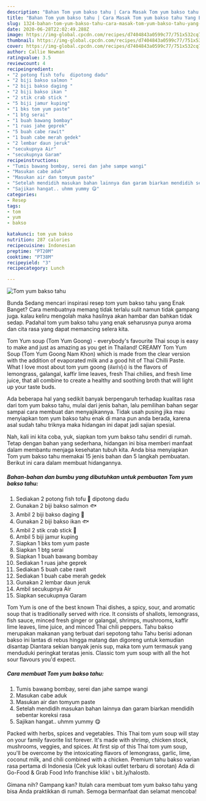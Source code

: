```yaml
---
description: "Bahan Tom yum bakso tahu | Cara Masak Tom yum bakso tahu Yang Enak Dan Mudah"
title: "Bahan Tom yum bakso tahu | Cara Masak Tom yum bakso tahu Yang Enak Dan Mudah"
slug: 1324-bahan-tom-yum-bakso-tahu-cara-masak-tom-yum-bakso-tahu-yang-enak-dan-mudah
date: 2020-06-28T22:02:49.288Z
image: https://img-global.cpcdn.com/recipes/d7404843a0599c77/751x532cq70/tom-yum-bakso-tahu-foto-resep-utama.jpg
thumbnail: https://img-global.cpcdn.com/recipes/d7404843a0599c77/751x532cq70/tom-yum-bakso-tahu-foto-resep-utama.jpg
cover: https://img-global.cpcdn.com/recipes/d7404843a0599c77/751x532cq70/tom-yum-bakso-tahu-foto-resep-utama.jpg
author: Callie Newman
ratingvalue: 3.5
reviewcount: 4
recipeingredient:
- "2 potong fish tofu  dipotong dadu"
- "2 biji bakso salmon "
- "2 biji bakso daging "
- "2 biji bakso ikan "
- "2 stik crab stick "
- "5 biji jamur kuping"
- "1 bks tom yum paste"
- "1 btg serai"
- "1 buah bawang bombay"
- "1 ruas jahe geprek"
- "5 buah cabe rawit"
- "1 buah cabe merah gedek"
- "2 lembar daun jeruk"
- "secukupnya Air"
- "secukupnya Garam"
recipeinstructions:
- "Tumis bawang bombay, serei dan jahe sampe wangi"
- "Masukan cabe aduk"
- "Masukan air dan tomyum paste"
- "Setelah mendidih masukan bahan lainnya dan garam biarkan mendidih sebentar koreksi rasa"
- "Sajikan hangat.. uhmm yummy 😋"
categories:
- Resep
tags:
- tom
- yum
- bakso

katakunci: tom yum bakso 
nutrition: 287 calories
recipecuisine: Indonesian
preptime: "PT20M"
cooktime: "PT38M"
recipeyield: "3"
recipecategory: Lunch

---
```



![Tom yum bakso tahu](https://img-global.cpcdn.com/recipes/d7404843a0599c77/751x532cq70/tom-yum-bakso-tahu-foto-resep-utama.jpg)

Bunda Sedang mencari inspirasi resep tom yum bakso tahu yang Enak Banget? Cara membuatnya memang tidak terlalu sulit namun tidak gampang juga. kalau keliru mengolah maka hasilnya akan hambar dan bahkan tidak sedap. Padahal tom yum bakso tahu yang enak seharusnya punya aroma dan cita rasa yang dapat memancing selera kita.

Tom Yum soup (Tom Yum Goong) - everybody&#39;s favourite Thai soup is easy to make and just as amazing as you get in Thailand! CREAMY Tom Yum Soup (Tom Yum Goong Nam Khon) which is made from the clear version with the addition of evaporated milk and a good hit of Thai Chilli Paste. What I love most about tom yum goong (ต้มยำกุ้ง) is the flavors of lemongrass, galangal, kaffir lime leaves, fresh Thai chilies, and fresh lime juice, that all combine to create a healthy and soothing broth that will light up your taste buds.

Ada beberapa hal yang sedikit banyak berpengaruh terhadap kualitas rasa dari tom yum bakso tahu, mulai dari jenis bahan, lalu pemilihan bahan segar sampai cara membuat dan menyajikannya. Tidak usah pusing jika mau menyiapkan tom yum bakso tahu enak di mana pun anda berada, karena asal sudah tahu triknya maka hidangan ini dapat jadi sajian spesial.


Nah, kali ini kita coba, yuk, siapkan tom yum bakso tahu sendiri di rumah. Tetap dengan bahan yang sederhana, hidangan ini bisa memberi manfaat dalam membantu menjaga kesehatan tubuh kita. Anda bisa menyiapkan Tom yum bakso tahu memakai 15 jenis bahan dan 5 langkah pembuatan. Berikut ini cara dalam membuat hidangannya.

<!--inarticleads1-->

##### Bahan-bahan dan bumbu yang dibutuhkan untuk pembuatan Tom yum bakso tahu:

1. Sediakan 2 potong fish tofu 🐠 dipotong dadu
1. Gunakan 2 biji bakso salmon 🐟
1. Ambil 2 biji bakso daging 🥩
1. Gunakan 2 biji bakso ikan 🐟
1. Ambil 2 stik crab stick 🦀
1. Ambil 5 biji jamur kuping
1. Siapkan 1 bks tom yum paste
1. Siapkan 1 btg serai
1. Siapkan 1 buah bawang bombay
1. Sediakan 1 ruas jahe geprek
1. Sediakan 5 buah cabe rawit
1. Sediakan 1 buah cabe merah gedek
1. Gunakan 2 lembar daun jeruk
1. Ambil secukupnya Air
1. Siapkan secukupnya Garam


Tom Yum is one of the best known Thai dishes, a spicy, sour, and aromatic soup that is traditionally served with rice. It consists of shallots, lemongrass, fish sauce, minced fresh ginger or galangal, shrimps, mushrooms, kaffir lime leaves, lime juice, and minced Thai chili peppers. Tahu bakso merupakan makanan yang terbuat dari sepotong tahu Tahu berisi adonan bakso ini lantas di rebus hingga matang dan digoreng untuk kemudian disantap Diantara sekian banyak jenis sup, maka tom yum termasuk yang menduduki peringkat teratas jenis. Classic tom yum soup with all the hot sour flavours you&#39;d expect. 

<!--inarticleads2-->

##### Cara membuat Tom yum bakso tahu:

1. Tumis bawang bombay, serei dan jahe sampe wangi
1. Masukan cabe aduk
1. Masukan air dan tomyum paste
1. Setelah mendidih masukan bahan lainnya dan garam biarkan mendidih sebentar koreksi rasa
1. Sajikan hangat.. uhmm yummy 😋


Packed with herbs, spices and vegetables. This Thai tom yum soup will stay on your family favorite list forever. It&#39;s made with shrimp, chicken stock, mushrooms, veggies, and spices. At first sip of this Thai tom yum soup, you&#39;ll be overcome by the intoxicating flavors of lemongrass, garlic, lime, coconut milk, and chili combined with a chicken. Premium tahu bakso varian rasa pertama di Indonesia (Cek yuk lokasi outlet terbaru di sorotan) Ada di Go-Food &amp; Grab Food Info franchise klik! ⤵️ bit.ly/halostb. 

Gimana nih? Gampang kan? Itulah cara membuat tom yum bakso tahu yang bisa Anda praktikkan di rumah. Semoga bermanfaat dan selamat mencoba!
